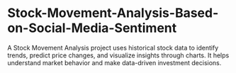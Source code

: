 # Stock-Movement-Analysis-Based-on-Social-Media-Sentiment
A Stock Movement Analysis project uses historical stock data to identify trends, predict price changes, and visualize insights through charts. It helps understand market behavior and make data-driven investment decisions.
